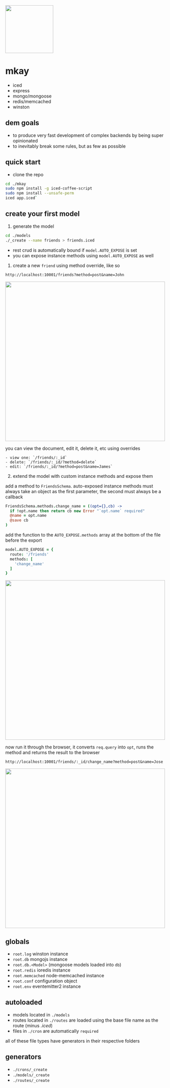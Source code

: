 <img src="https://taky.s3.amazonaws.com/31gx7jor0psu.png" width="150">

# mkay
- iced
- express
- mongo/mongoose
- redis/memcached
- winston

## dem goals
- to produce very fast development of complex backends by being super opinionated
- to inevitably break some rules, but as few as possible

## quick start
- clone the repo

```bash
cd ./mkay
sudo npm install -g iced-coffee-script
sudo npm install --unsafe-perm
iced app.iced`
```

## create your first model

1. generate the model

  ```bash
  cd ./models
  ./_create --name friends > friends.iced
  ```

  - rest crud is automatically bound if `model.AUTO_EXPOSE` is set
  - you can expose instance methods using `model.AUTO_EXPOSE` as well

1. create a new `friend` using method override, like so

  `http://localhost:10001/friends?method=post&name=John`

  <img src="https://taky.s3.amazonaws.com/91gx71e555s1.png" width="500">

  you can view the document, edit it, delete it, etc using overrides

    - view one: `/friends/:_id`
    - delete: `/friends/:_id/?method=delete`
    - edit: `/friends/:_id/?method=post&name=James`

2. extend the model with custom instance methods and expose them

  add a method to `FriendsSchema`. auto-exposed instance methods must always
  take an object as the first parameter, the second must always be a callback

  ```coffeescript
  FriendsSchema.methods.change_name = ((opt={},cb) ->
    if !opt.name then return cb new Error "`opt.name` required"
    @name = opt.name
    @save cb
  )
  ```

  add the function to the `AUTO_EXPOSE.methods` array at the bottom of the
  file before the export

  ```coffeescript
  model.AUTO_EXPOSE = {
    route: '/friends'
    methods: [
      'change_name'
    ]
  }
  ```

  <img src="https://taky.s3.amazonaws.com/41gx7dyd99km.png" width="500">

  now run it through the browser, it converts `req.query` into `opt`, runs the
  method and returns the result to the browser

  `http://localhost:10001/friends/:_id/change_name?method=post&name=Jose`

  <img src="https://taky.s3.amazonaws.com/81gx7f0decob.png" width="500">

## globals
- `root.log` winston instance
- `root.db` mongojs instance
- `root.db.<Model>` (mongoose models loaded into `db`)
- `root.redis` ioredis instance
- `root.memcached` node-memcached instance
- `root.conf` configuration object
- `root.env` eventemitter2 instance

## autoloaded
- models located in `./models`
- routes located in `./routes` are loaded using the base file name as the route (minus _.iced_)
- files in `./cron` are automatically `required`

all of these file types have generators in their respective folders

## generators
- `./crons/_create`
- `./models/_create`
- `./routes/_create`


